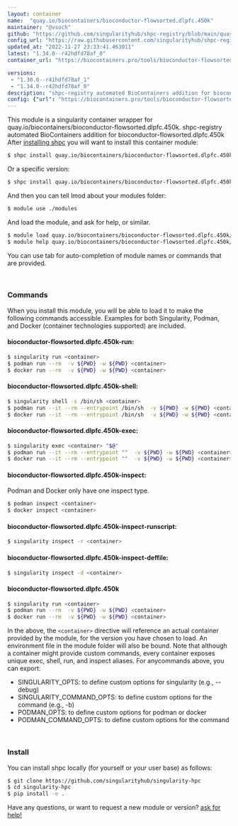 ```yaml
---
layout: container
name:  "quay.io/biocontainers/bioconductor-flowsorted.dlpfc.450k"
maintainer: "@vsoch"
github: "https://github.com/singularityhub/shpc-registry/blob/main/quay.io/biocontainers/bioconductor-flowsorted.dlpfc.450k/container.yaml"
config_url: "https://raw.githubusercontent.com/singularityhub/shpc-registry/main/quay.io/biocontainers/bioconductor-flowsorted.dlpfc.450k/container.yaml"
updated_at: "2022-11-27 23:33:41.463011"
latest: "1.34.0--r42hdfd78af_0"
container_url: "https://biocontainers.pro/tools/bioconductor-flowsorted.dlpfc.450k"

versions:
 - "1.30.0--r41hdfd78af_1"
 - "1.34.0--r42hdfd78af_0"
description: "shpc-registry automated BioContainers addition for bioconductor-flowsorted.dlpfc.450k"
config: {"url": "https://biocontainers.pro/tools/bioconductor-flowsorted.dlpfc.450k", "maintainer": "@vsoch", "description": "shpc-registry automated BioContainers addition for bioconductor-flowsorted.dlpfc.450k", "latest": {"1.34.0--r42hdfd78af_0": "sha256:07d7216a43a50ba45e36fa2d4a4c6f11f79fd4e90d700b6e9199861e1fa44fe4"}, "tags": {"1.30.0--r41hdfd78af_1": "sha256:52726aa4074cc4d1b95ad77c2fabaaf4d7eccf37a2518d21b19276bac8e4af00", "1.34.0--r42hdfd78af_0": "sha256:07d7216a43a50ba45e36fa2d4a4c6f11f79fd4e90d700b6e9199861e1fa44fe4"}, "docker": "quay.io/biocontainers/bioconductor-flowsorted.dlpfc.450k"}
---
```


This module is a singularity container wrapper for quay.io/biocontainers/bioconductor-flowsorted.dlpfc.450k.
shpc-registry automated BioContainers addition for bioconductor-flowsorted.dlpfc.450k
After [installing shpc](#install) you will want to install this container module:


```bash
$ shpc install quay.io/biocontainers/bioconductor-flowsorted.dlpfc.450k
```

Or a specific version:

```bash
$ shpc install quay.io/biocontainers/bioconductor-flowsorted.dlpfc.450k:1.34.0--r42hdfd78af_0
```

And then you can tell lmod about your modules folder:

```bash
$ module use ./modules
```

And load the module, and ask for help, or similar.

```bash
$ module load quay.io/biocontainers/bioconductor-flowsorted.dlpfc.450k/1.34.0--r42hdfd78af_0
$ module help quay.io/biocontainers/bioconductor-flowsorted.dlpfc.450k/1.34.0--r42hdfd78af_0
```

You can use tab for auto-completion of module names or commands that are provided.

<br>

### Commands

When you install this module, you will be able to load it to make the following commands accessible.
Examples for both Singularity, Podman, and Docker (container technologies supported) are included.

#### bioconductor-flowsorted.dlpfc.450k-run:

```bash
$ singularity run <container>
$ podman run --rm  -v ${PWD} -w ${PWD} <container>
$ docker run --rm  -v ${PWD} -w ${PWD} <container>
```

#### bioconductor-flowsorted.dlpfc.450k-shell:

```bash
$ singularity shell -s /bin/sh <container>
$ podman run --it --rm --entrypoint /bin/sh  -v ${PWD} -w ${PWD} <container>
$ docker run --it --rm --entrypoint /bin/sh  -v ${PWD} -w ${PWD} <container>
```

#### bioconductor-flowsorted.dlpfc.450k-exec:

```bash
$ singularity exec <container> "$@"
$ podman run --it --rm --entrypoint ""  -v ${PWD} -w ${PWD} <container> "$@"
$ docker run --it --rm --entrypoint ""  -v ${PWD} -w ${PWD} <container> "$@"
```

#### bioconductor-flowsorted.dlpfc.450k-inspect:

Podman and Docker only have one inspect type.

```bash
$ podman inspect <container>
$ docker inspect <container>
```

#### bioconductor-flowsorted.dlpfc.450k-inspect-runscript:

```bash
$ singularity inspect -r <container>
```

#### bioconductor-flowsorted.dlpfc.450k-inspect-deffile:

```bash
$ singularity inspect -d <container>
```



#### bioconductor-flowsorted.dlpfc.450k

```bash
$ singularity run <container>
$ podman run --rm  -v ${PWD} -w ${PWD} <container>
$ docker run --rm  -v ${PWD} -w ${PWD} <container>
```


In the above, the `<container>` directive will reference an actual container provided
by the module, for the version you have chosen to load. An environment file in the
module folder will also be bound. Note that although a container
might provide custom commands, every container exposes unique exec, shell, run, and
inspect aliases. For anycommands above, you can export:

 - SINGULARITY_OPTS: to define custom options for singularity (e.g., --debug)
 - SINGULARITY_COMMAND_OPTS: to define custom options for the command (e.g., -b)
 - PODMAN_OPTS: to define custom options for podman or docker
 - PODMAN_COMMAND_OPTS: to define custom options for the command

<br>

### Install

You can install shpc locally (for yourself or your user base) as follows:

```bash
$ git clone https://github.com/singularityhub/singularity-hpc
$ cd singularity-hpc
$ pip install -e .
```

Have any questions, or want to request a new module or version? [ask for help!](https://github.com/singularityhub/singularity-hpc/issues)